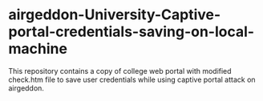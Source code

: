 # airgeddon-University-Captive-portal-credentials-saving-on-local-machine
This repository contains a copy of college web portal with modified check.htm file to save user credentials while using captive portal attack on airgeddon.
